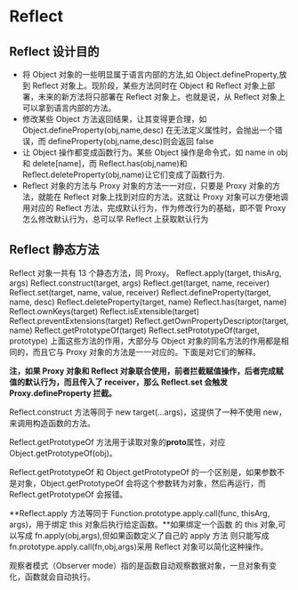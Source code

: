 # Reflect

## Reflect 设计目的

- 将 Object 对象的一些明显属于语言内部的方法,如 Object.defineProperty,放到 Reflect 对象上。现阶段，某些方法同时在 Object 和 Reflect 对象上部署，未来的新方法将只部署在 Reflect 对象上。也就是说，从 Reflect 对象上可以拿到语言内部的方法。
- 修改某些 Object 方法返回结果，让其变得更合理，如 Object.defineProperty(obj,name,desc) 在无法定义属性时，会抛出一个错误，而 defineProperty(obj,name,desc)则会返回 false
- 让 Object 操作都变成函数行为。某些 Object 操作是命令式，如 name in obj 和 delete[name]，而 Reflect.has(obj,name)和 Reflect.deleteProperty(obj,name)让它们变成了函数行为.
- Reflect 对象的方法与 Proxy 对象的方法一一对应，只要是 Proxy 对象的方法，就能在 Reflect 对象上找到对应的方法。这就让 Proxy 对象可以方便地调用对应的 Reflect 方法，完成默认行为，作为修改行为的基础，即不管 Proxy 怎么修改默认行为，总可以早 Reflect 上获取默认行为

## Reflect 静态方法

Reflect 对象一共有 13 个静态方法，同 Proxy。
Reflect.apply(target, thisArg, args)
Reflect.construct(target, args)
Reflect.get(target, name, receiver)
Reflect.set(target, name, value, receiver)
Reflect.defineProperty(target, name, desc)
Reflect.deleteProperty(target, name)
Reflect.has(target, name)
Reflect.ownKeys(target)
Reflect.isExtensible(target)
Reflect.preventExtensions(target)
Reflect.getOwnPropertyDescriptor(target, name)
Reflect.getPrototypeOf(target)
Reflect.setPrototypeOf(target, prototype)
上面这些方法的作用，大部分与 Object 对象的同名方法的作用都是相同的，而且它与 Proxy 对象的方法是一一对应的。下面是对它们的解释。

**注，如果 Proxy 对象和 Reflect 对象联合使用，前者拦截赋值操作，后者完成赋值的默认行为，而且传入了 receiver，那么 Reflect.set 会触发 Proxy.defineProperty 拦截。**

Reflect.construct 方法等同于 new target(...args)，这提供了一种不使用 new，来调用构造函数的方法。

Reflect.getPrototypeOf 方法用于读取对象的**proto**属性，对应 Object.getPrototypeOf(obj)。

Reflect.getPrototypeOf 和 Object.getPrototypeOf 的一个区别是，如果参数不是对象，Object.getPrototypeOf 会将这个参数转为对象，然后再运行，而 Reflect.getPrototypeOf 会报错。

**Reflect.apply 方法等同于 Function.prototype.apply.call(func, thisArg, args)，用于绑定 this 对象后执行给定函数。**如果绑定一个函数
的 this 对象,可以写成 fn.apply(obj,args),但如果函数定义了自己的 apply 方法
则只能写成 fn.prototype.apply.call(fn,obj,args)采用 Reflect 对象可以简化这种操作。

观察者模式（Observer mode）指的是函数自动观察数据对象，一旦对象有变化，函数就会自动执行。
